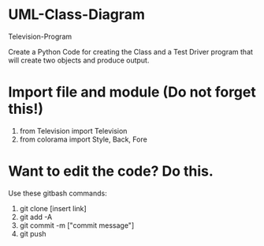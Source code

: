 # UML-Class-Diagram
Television-Program

Create a Python Code for creating the Class and a Test Driver program that will create two objects and produce output.

# Import file and module (Do not forget this!)

1. from Television import Television 
2. from colorama import Style, Back, Fore

# Want to edit the code? Do this. 
Use these gitbash commands:

1. git clone [insert link]
2. git add -A 
3. git commit -m ["commit message"] 
4. git push